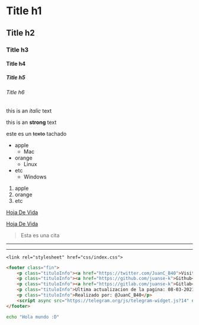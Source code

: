 <!-- Headings -->

# Title h1
## Title h2
### Title h3
#### Title h4
##### Title h5
###### Title h6

<!-- italic -->
this is an *italic* text

<!-- strong -->
this is an **strong** text

<!-- strikethrough -->
este es un ~~texto~~ tachado

<!-- UL -->
* apple
    * Mac
* orange
    * Linux
* etc
    * Windows

<!-- IL -->
1. apple
2. orange
3. etc

<!-- Enlaces -->
[Hoja De Vida](https://juanse-k.github.io/MiPaginaWeb/)

[Hoja De Vida](https://juanse-k.github.io/MiPaginaWeb/ "Custom title")

<!-- Otras cosas -->
> Esta es una cita
---
___

<!-- Linea de codigo -->
`<link rel="stylesheet" href="css/index.css">`

<!-- Bloque de codigo -->
```html
<footer class="fin">
    <p class="tituloInfo"><a href="https://twitter.com/JuanC_B40">Visita mi Twitter :D</a></p>
    <p class="tituloInfo"><a href="https://github.com/juanse-k">Github</a></p>
    <p class="tituloInfo"><a href="https://gitlab.com/juanse-k">Gitlab</a></p>
    <p class="tituloInfo">Ultima actualizacion de la pagina: 08-03-2021</p>
    <p class="tituloInfo">Realizado por: @JuanC_B40</p>
    <script async src="https://telegram.org/js/telegram-widget.js?14" data-telegram-share-url="https://juanse-k.github.io/MiPaginaWeb/" data-comment="Visita mi nueva pagina UwU" data-size="large"></script>
</footer>
```

```bash
echo "Hola mundo :D"
```